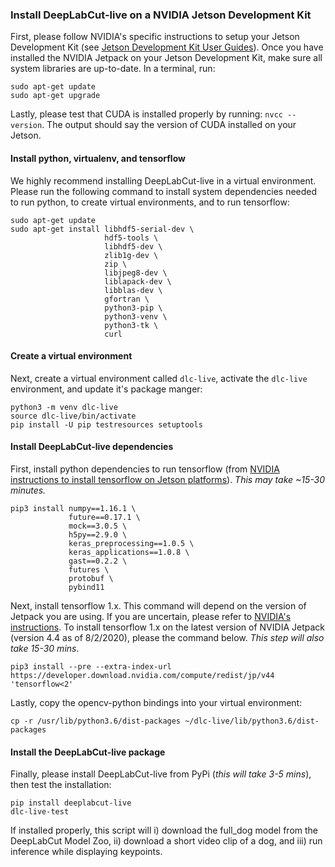 ### Install DeepLabCut-live on a NVIDIA Jetson Development Kit

First, please follow NVIDIA's specific instructions to setup your Jetson Development Kit (see [Jetson Development Kit User Guides](https://developer.nvidia.com/embedded/learn/getting-started-jetson)). Once you have installed the NVIDIA Jetpack on your Jetson Development Kit, make sure all system libraries are up-to-date. In a terminal, run:

```
sudo apt-get update
sudo apt-get upgrade
```

Lastly, please test that CUDA is installed properly by running: `nvcc --version`. The output should say the version of CUDA installed on your Jetson.

#### Install python, virtualenv, and tensorflow

We highly recommend installing DeepLabCut-live in a virtual environment. Please run the following command to install system dependencies needed to run python, to create virtual environments, and to run tensorflow:

```
sudo apt-get update
sudo apt-get install libhdf5-serial-dev \
                     hdf5-tools \
                     libhdf5-dev \
                     zlib1g-dev \
                     zip \
                     libjpeg8-dev \
                     liblapack-dev \
                     libblas-dev \
                     gfortran \
                     python3-pip \
                     python3-venv \
                     python3-tk \
                     curl
```

#### Create a virtual environment

Next, create a virtual environment called `dlc-live`, activate the `dlc-live` environment, and update it's package manger:

```
python3 -m venv dlc-live
source dlc-live/bin/activate
pip install -U pip testresources setuptools
```

#### Install DeepLabCut-live dependencies

First, install python dependencies to run tensorflow (from [NVIDIA instructions to install tensorflow on Jetson platforms](https://docs.nvidia.com/deeplearning/frameworks/install-tf-jetson-platform/index.html)). _This may take ~15-30 minutes._

```
pip3 install numpy==1.16.1 \
             future==0.17.1 \
             mock==3.0.5 \
             h5py==2.9.0 \
             keras_preprocessing==1.0.5 \
             keras_applications==1.0.8 \
             gast==0.2.2 \
             futures \
             protobuf \
             pybind11
```

Next, install tensorflow 1.x. This command will depend on the version of Jetpack you are using. If you are uncertain, please refer to [NVIDIA's instructions](https://docs.nvidia.com/deeplearning/frameworks/install-tf-jetson-platform/index.html#install). To install tensorflow 1.x on the latest version of NVIDIA Jetpack (version 4.4 as of 8/2/2020), please the command below. _This step will also take 15-30 mins_.

```
pip3 install --pre --extra-index-url https://developer.download.nvidia.com/compute/redist/jp/v44 'tensorflow<2'
```

Lastly, copy the opencv-python bindings into your virtual environment:

```
cp -r /usr/lib/python3.6/dist-packages ~/dlc-live/lib/python3.6/dist-packages
```

#### Install the DeepLabCut-live package

Finally, please install DeepLabCut-live from PyPi (_this will take 3-5 mins_), then test the installation:

```
pip install deeplabcut-live
dlc-live-test
```

If installed properly, this script will i) download the full_dog model from the DeepLabCut Model Zoo, ii) download a short video clip of a dog, and iii) run inference while displaying keypoints.
